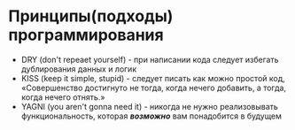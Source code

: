 # Принципы(подходы) программирования
- DRY (don't repeaet yourself) - при написании кода следует избегать дублирования данных и логик
- KISS (keep it simple, stupid) - следует писать как можно простой код, «Совершенство достигнуто не тогда, когда нечего добавить, а тогда, когда нечего отнять.»
- YAGNI (you aren't gonna need it) - никогда не нужно реализовывать функциональность, которая ***возможно*** вам понадобится в будущем